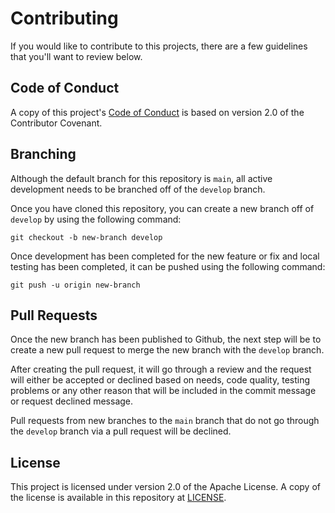 # Contributing

If you would like to contribute to this projects, there are a few guidelines
that you'll want to review below.

## Code of Conduct

A copy of this project's [Code of Conduct](CODE_OF_CONDUCT.md) is based on
version 2.0 of the Contributor Covenant.

## Branching

Although the default branch for this repository is `main`, all active
development needs to be branched off of the `develop` branch.

Once you have cloned this repository, you can create a new  branch off of
`develop` by using the following command:

    git checkout -b new-branch develop

Once development has been completed for the new feature or fix and local
testing has been completed, it can be pushed using the following command:

    git push -u origin new-branch

## Pull Requests

Once the new branch has been published to Github, the next step will be to
create a new pull request to merge the new branch with the `develop` branch.

After creating the pull request, it will go through a review and the request
will either be accepted or declined based on needs, code quality, testing
problems or any other reason that will be included in the commit message or
request declined message.

Pull requests from new branches to the `main` branch that do not go through
the `develop` branch via a pull request will be declined.

## License

This project is licensed under version 2.0 of the Apache License. A copy of
the license is available in this repository at [LICENSE](LICENSE).
